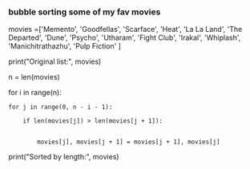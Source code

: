 ### bubble sorting some of my fav movies

movies =['Memento', 'Goodfellas', 'Scarface', 'Heat', 'La La Land', 'The Departed', 'Dune', 'Psycho', 'Utharam', 'Fight Club', 'Irakal', 'Whiplash', 'Manichitrathazhu', 'Pulp Fiction'
]

print("Original list:", movies)

n = len(movies)

for i in range(n):
  
    for j in range(0, n - i - 1):
      
        if len(movies[j]) > len(movies[j + 1]):

          
            movies[j], movies[j + 1] = movies[j + 1], movies[j]

print("Sorted by length:", movies)
